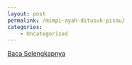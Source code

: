 ```yaml
---
layout: post
permalink: /mimpi-ayah-ditusuk-pisau/
categories:
    - Uncategorized
---
```


[Baca Selengkapnya](/07)